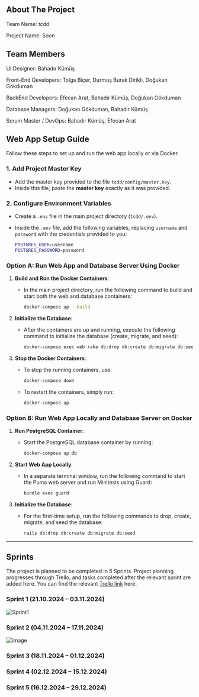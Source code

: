 <!-- ABOUT THE PROJECT -->
## About The Project

Team Name: tcdd

Project Name: Soon

## Team Members

UI Designer: Bahadır Kümüş

Front-End Developers: Tolga Biçer, Durmuş Burak Dirikli, Doğukan Gökduman

BackEnd Developers: Efecan Arat, Bahadır Kümüş, Doğukan Gökduman

Database Managers: Doğukan Gökduman, Bahadır Kümüş 

Scrum Master / DevOps: Bahadır Kümüş, Efecan Arat

<!-- SETUP -->
## Web App Setup Guide

Follow these steps to set up and run the web app locally or via Docker.

### 1. Add Project Master Key

- Add the master key provided to the file `tcdd/config/master.key`.
- Inside this file, paste the **master key** exactly as it was provided.

### 2. Configure Environment Variables

- Create a `.env` file in the main project directory (`tcdd/.env`).
- Inside the `.env` file, add the following variables, replacing `username` and `password` with the credentials provided to you:

  ```bash
  POSTGRES_USER=username
  POSTGRES_PASSWORD=password
  ```

### Option A: Run Web App and Database Server Using Docker

1. **Build and Run the Docker Containers**:
   - In the main project directory, run the following command to build and start both the web and database containers:

     ```bash
     docker-compose up --build
     ```

2. **Initialize the Database**:
   - After the containers are up and running, execute the following command to initialize the database (create, migrate, and seed):

     ```bash
     docker-compose exec web rake db:drop db:create db:migrate db:seed
     ```

3. **Stop the Docker Containers**:
   - To stop the running containers, use:

     ```bash
     docker-compose down
     ```

   - To restart the containers, simply run:

     ```bash
     docker-compose up
     ```

### Option B: Run Web App Locally and Database Server on Docker

1. **Run PostgreSQL Container**:
   - Start the PostgreSQL database container by running:

     ```bash
     docker-compose up db
     ```

2. **Start Web App Locally**:
   - In a separate terminal window, run the following command to start the Puma web server and run Minitests using Guard:

     ```bash
     bundle exec guard
     ```

3. **Initialize the Database**:
   - For the first-time setup, run the following commands to drop, create, migrate, and seed the database:

     ```bash
     rails db:drop db:create db:migrate db:seed
     ```
---

<!-- SPRINTS -->
## Sprints

The project is planned to be completed in 5 Sprints. Project planning progresses through Trello, and tasks completed after the relevant sprint are added here. You can find the relevant  [Trello link](https://trello.com/invite/6714c2844c67cecf50ae2465/ATTIa2365e44e5b80f0e5deb5b3cb36ed3d71D28C5F4) here.

### Sprint 1 (21.10.2024 – 03.11.2024)
![Sprint1](https://github.com/user-attachments/assets/d751ef8d-fa2b-4d37-a058-3d71bc5654aa)
### Sprint 2 (04.11.2024 – 17.11.2024)
![image](https://github.com/user-attachments/assets/3bf4b05e-9860-4ae8-a478-392e35c4711c)
### Sprint 3 (18.11.2024 – 01.12.2024)
### Sprint 4 (02.12.2024 – 15.12.2024)
### Sprint 5 (16.12.2024 – 29.12.2024)
